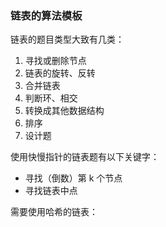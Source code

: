 ### 链表的算法模板

链表的题目类型大致有几类：

1. 寻找或删除节点
2. 链表的旋转、反转
3. 合并链表
4. 判断环、相交
5. 转换成其他数据结构
6. 排序
7. 设计题

使用快慢指针的链表题有以下关键字：

* 寻找（倒数）第 k 个节点
* 寻找链表中点

需要使用哈希的链表：

